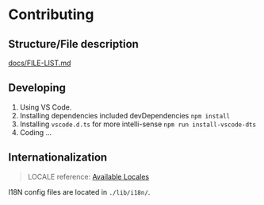 # Contributing

## Structure/File description

[docs/FILE-LIST.md](docs/FILE-LIST.md)

## Developing

1. Using VS Code.
2. Installing dependencies included devDependencies `npm install`
3. Installing `vscode.d.ts` for more intelli-sense `npm run install-vscode-dts`
4. Coding ...

## Internationalization

> LOCALE reference: [Available Locales](https://code.visualstudio.com/docs/getstarted/locales) 

I18N config files are located in `./lib/i18n/`. 
